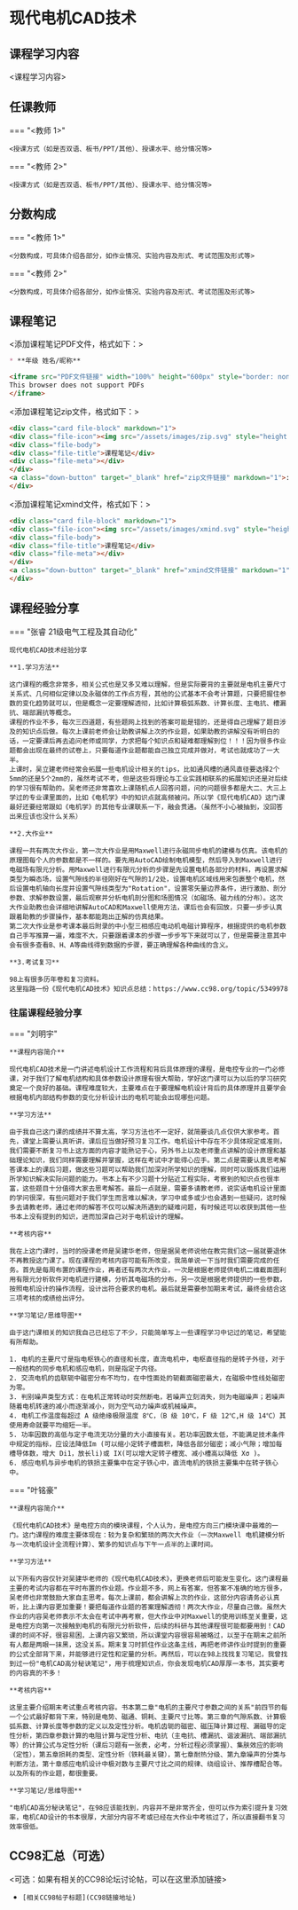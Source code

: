 # 现代电机CAD技术
## 课程学习内容

<课程学习内容>


## 任课教师

=== "<教师 1>"

    <授课方式（如是否双语、板书/PPT/其他）、授课水平、给分情况等>

=== "<教师 2>"

    <授课方式（如是否双语、板书/PPT/其他）、授课水平、给分情况等>


## 分数构成

=== "<教师 1>"

    <分数构成，可具体介绍各部分，如作业情况、实验内容及形式、考试范围及形式等>

=== "<教师 2>"

    <分数构成，可具体介绍各部分，如作业情况、实验内容及形式、考试范围及形式等>



## 课程笔记

<添加课程笔记PDF文件，格式如下：>
```markdown
* **年级 姓名/昵称** 

<iframe src="PDF文件链接" width="100%" height="600px" style="border: none;">
This browser does not support PDFs
</iframe>
```

<添加课程笔记zip文件，格式如下：>
```html
<div class="card file-block" markdown="1">
<div class="file-icon"><img src="/assets/images/zip.svg" style="height: 3em;"></div>
<div class="file-body">
<div class="file-title">课程笔记</div>
<div class="file-meta"></div>
</div>
<a class="down-button" target="_blank" href="zip文件链接" markdown="1">:fontawesome-solid-download: 下载</a>
</div>
```
<添加课程笔记xmind文件，格式如下：>
```html
<div class="card file-block" markdown="1">
<div class="file-icon"><img src="/assets/images/xmind.svg" style="height: 3em;"></div>
<div class="file-body">
<div class="file-title">课程笔记</div>
<div class="file-meta"></div>
</div>
<a class="down-button" target="_blank" href="xmind文件链接" markdown="1">:fontawesome-solid-download: 下载</a>
</div>
```

## 课程经验分享

=== "张睿 21级电气工程及其自动化"

	现代电机CAD技术经验分享

	**1.学习方法**

	这门课程的概念非常多，相关公式也是又多又难以理解，但是实际要背的主要就是电机主要尺寸关系式、几何相似定律以及永磁体的工作点方程，其他的公式基本不会考计算题，只要把握住参数的变化趋势就可以，但是概念一定要理解透彻，比如计算极弧系数、计算长度、主电抗、槽漏抗、端部漏抗等概念。
	课程的作业不多，每次三四道题，有些题网上找到的答案可能是错的，还是得自己理解了题目涉及的知识点后做。每次上课前老师会让助教讲解上次的作业题，如果助教的讲解没有听明白的话，一定要课后再去追问老师或同学，力求把每个知识点和疑难都理解到位！！！因为很多作业题都会出现在最终的试卷上，只要每道作业题都能自己独立完成并做对，考试也就成功了一大半。
	上课时，吴立建老师经常会拓展一些电机设计相关的tips，比如通风槽的通风直径要选择2个5mm的还是5个2mm的，虽然考试不考，但是这些将理论与工业实践相联系的拓展知识还是对后续的学习很有帮助的。吴老师还非常喜欢上课随机点人回答问题，问的问题很多都是大二、大三上学过的专业课里面的，比如《电机学》中的知识点就高频被问。所以学《现代电机CAD》这门课最好还要经常跟如《电机学》的其他专业课联系一下，融会贯通。（虽然不小心被抽到，没回答出来应该也没什么关系）

	**2.大作业**

	课程一共有两次大作业，第一次大作业是用Maxwell进行永磁同步电机的建模与仿真。该电机的原理图每个人的参数都是不一样的。要先用AutoCAD绘制电机模型，然后导入到Maxwell进行电磁场有限元分析。用Maxwell进行有限元分析的步骤是先设置电机各部分的材料，再设置求解类型为瞬态场，设置气隙线的半径刚好在气隙的1/2处，设置电机区域线用来包裹整个电机，然后设置电机轴向长度并设置气隙线类型为"Rotation"，设置零矢量边界条件，进行激励、剖分参数、求解参数设置，最后观察并分析电机剖分图和场图情况（如磁场、磁力线的分布）。这次大作业助教也会详细地讲解AutoCAD和Maxwell使用方法，课后也会有回放，只要一步步认真跟着助教的步骤操作，基本都能跑出正解的仿真结果。
	第二次大作业是参考课本最后附录的中小型三相感应电动机电磁计算程序，根据提供的电机参数自己手写推算一遍，难度不大，只要跟着课本的步骤一步步写下来就可以了，但是需要注意其中会有很多查看B、H、A等曲线得到数据的步骤，要正确理解各种曲线的含义。
	
	**3.考试复习**

	98上有很多历年卷和复习资料。
	这里指路一份《现代电机CAD技术》知识点总结：https://www.cc98.org/topic/5349978


### 往届课程经验分享

=== "刘明宇"

	**课程内容简介**

	现代电机CAD技术是一门讲述电机设计工作流程和背后具体原理的课程，是电控专业的一门必修课，对于我们了解电机结构和具体参数设计原理有很大帮助，学好这门课可以为以后的学习研究奠定一个良好的基础。课程难度较大，主要难点在于要理解电机设计背后的具体原理并且要学会根据电机内部结构参数的变化分析设计出的电机可能会出现哪些问题。

	**学习方法**

	由于我自己这门课的成绩并不算太高，学习方法也不一定好，就简要谈几点仅供大家参考。首先，课堂上需要认真听讲，课后应当做好预习复习工作。电机设计中存在不少具体规定或准则，我们需要不断复习书上这方面的内容才能熟记于心，另外书上以及老师重点讲解的设计原理和基础理论知识，我们同样需要理解并掌握，这样在考试中才能得心应手。第二点是需要认真思考解答课本上的课后习题，做这些习题可以帮助我们加深对所学知识的理解，同时可以锻炼我们运用所学知识解决实际问题的能力。书本上有不少习题十分贴近工程实际，考察到的知识点也很丰富，这些题目十分值得大家去思考解答。最后一点就是，需要多请教老师，说实话电机设计里面的学问很深，有些问题对于我们学生而言难以解决，学习中或多或少也会遇到一些疑问，这时候多去请教老师，通过老师的解答不仅可以解决所遇到的疑难问题，有时候还可以收获到其他一些书本上没有提到的知识，进而加深自己对于电机设计的理解。

	**考核内容**

	我在上这门课时，当时的授课老师是吴建华老师，但是据吴老师说他在教完我们这一届就要退休不再教授这门课了。现在课程的考核内容可能有所改变，我简单说一下当时我们需要完成的任务。首先是每周布置的课程作业，再者还有两次大作业，一次是根据老师提供电机二维截面图利用有限元分析软件对电机进行建模，分析其电磁场的分布，另一次是根据老师提供的一些参数，按照电机设计的操作流程，设计出符合要求的电机。最后就是需要参加期末考试，最终会结合这三项考核的成绩给出评分。

	**学习笔记/思维导图**

	由于这门课相关的知识我自己已经忘了不少，只能简单写上一些课程学习中记过的笔记，希望能有所帮助。

	1. 电机的主要尺寸是指电枢铁心的直径和长度，直流电机中，电枢直径指的是转子外径，对于一般结构的同步电机和感应电机，则是指定子内径。
	2. 交流电机的齿联轭中磁密分布不均匀，在中性面处的轭截面磁密最大，在磁极中性线处磁密为零。
	3. 判别噪声类型方式：在电机正常转动时突然断电，若噪声立刻消失，则为电磁噪声；若噪声随着电机转速的减小而逐渐减小，则为空气动力噪声或机械噪声。
	4. 电机工作温度每超过 A 级绝缘极限温度 8℃，（B 级 10℃，F 级 12℃,H 级 14℃）其使用寿命就要平均缩短一半。
	5. 功率因数的高低与定子电流无功分量的大小直接有关。若功率因数太低，不能满足技术条件中规定的指标，应设法降低Im (可以缩小定转子槽面积，降低各部分磁密；减小气隙；增加每槽导体数，增大 Di1，放长li)或 IX(可以增大定转子槽宽、减小槽高以降低 Xσ )。
	6. 感应电机与异步电机的铁损主要集中在定子铁心中，直流电机的铁损主要集中在转子铁心中。

=== "叶铭豪"

	**课程内容简介**

	《现代电机CAD技术》是电控方向的模块课程，个人认为，是电控方向三门模块课中最难的一门。这门课程的难度主要体现在：较为复杂和繁琐的两次大作业（一次Maxwell 电机建模分析与一次电机设计全流程计算）、繁多的知识点与下午一点半的上课时间。

	**学习方法**

	以下所有内容仅针对吴建华老师的《现代电机CAD技术》，更换老师后可能发生变化。这门课程最主要的考试内容都在平时布置的作业题。作业题不多，网上有答案，但答案不准确的地方很多，吴老师也非常鼓励大家自主思考。每次上课前，都会讲解上次的作业，这部分内容请务必认真听，比上课内容更加重要！要把每道作业题的答案理解透彻！两次大作业，尽量自己做。虽然大作业的内容吴老师表示不太会在考试中再考察，但大作业中对Maxwell的使用训练至关重要，这是电控方向第一次接触到电机的有限元分析软件，后续的科研与其他课程很可能都要用到！CAD课的时间不好，很容易困，上课内容又繁琐，所以课堂内容很容易被略过，以至于在期末之前所有人都是两眼一抹黑，这没关系。期末复习时抓住作业这条主线，再把老师讲作业时提到的重要的公式全部背下来，并能够进行定性和定量的分析。再然后，可以在98上找找复习笔记，我曾找到过一份"电机CAD高分秘诀笔记"，用于梳理知识点，你会发现电机CAD厚厚一本书，其实要考的内容真的不多！

	**考核内容**

	这里主要介绍期末考试重点考核内容。书本第二章"电机的主要尺寸参数之间的关系"前四节的每一个公式最好都背下来，特别是电势、磁通、铜耗、主要尺寸比等。第三章的气隙系数、计算极弧系数、计算长度等参数的定义以及定性分析。电机齿轭的磁密、磁压降计算过程、漏磁导的定性分析，第四章参数计算的电阻计算与定性分析、电抗（主电抗、槽漏抗、谐波漏抗、端部漏抗等）的计算公式与定性分析（课后习题有一张表，必考，分析过程必须掌握）、集肤效应的影响（定性），第五章损耗的类型、定性分析（铁耗最关键），第七章耐热分级、第九章噪声的分类与判断方法，第十章感应电机设计中极对数与主要尺寸比之间的规律、绕组设计、推荐槽配合等。以及所有的作业题，都很重要。

	**学习笔记/思维导图**

	"电机CAD高分秘诀笔记"，在98应该能找到，内容并不是非常齐全，但可以作为索引提升复习效率，电机CAD设计的书本很厚，大部分内容不考或已经在大作业中考核过了，所以直接翻书复习效率很低。


## CC98汇总（可选）
<可选：如果有相关的CC98论坛讨论帖，可以在这里添加链接>
* `[相关CC98帖子标题](CC98链接地址)`